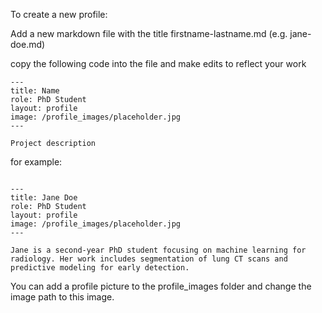 To create a new profile:

Add a new markdown file with the title firstname-lastname.md (e.g. jane-doe.md)

copy the following code into the file and make edits to reflect your work

````
---
title: Name
role: PhD Student
layout: profile
image: /profile_images/placeholder.jpg
---

Project description

````

for example:

````

---
title: Jane Doe
role: PhD Student
layout: profile
image: /profile_images/placeholder.jpg
---

Jane is a second-year PhD student focusing on machine learning for radiology. Her work includes segmentation of lung CT scans and predictive modeling for early detection.

````

You can add a profile picture to the profile_images folder and change the image path to this image.
